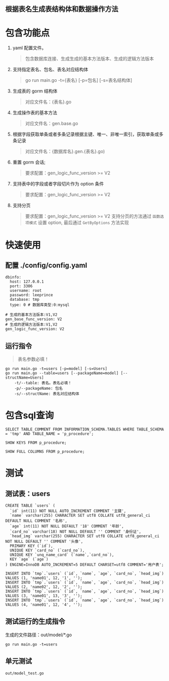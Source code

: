 根据表名生成表结构体和数据操作方法
---

# 包含功能点
1. yaml 配置文件。
    > 包含数据库连接、生成生成的基本方法版本、生成的逻辑方法版本
2. 支持指定表名、包名、表名对应结构体
    > go run main.go -t={表名} [-p=包名] [-s=表名结构体]
3. 生成表的 gorm 结构体
    > 对应文件名：{表名}.go
4. 生成操作表的基本方法
    > 对应文件名：gen.base.go
5. 根据字段获取单条或者多条记录根据主键、唯一、非唯一索引，获取单条或多条记录
    > 对应文件名：{数据库名}.gen.{表名}.go)
6. 重置 gorm 会话; 
    > 要求配置：gen_logic_func_version >= V2
7. 支持表中的字段或者字段切片作为 option 条件
    > 要求配置：gen_logic_func_version >= V2
8. 支持分页
    > 要求配置：gen_logic_func_version >= V2
    > 支持分页的方法通过 `函数选项模式` 设置 option, 最后通过 `GetByOptions` 方法实现    

# 快速使用
## 配置 ./config/config.yaml
```
dbinfo:
  host: 127.0.0.1
  port: 3306
  username: root
  password: leeprince
  database: tmp
  type: 0 # 数据库类型:0:mysql

# 生成的基本方法版本:V1,V2
gen_base_func_version: V2
# 生成的逻辑方法版本:V1,V2
gen_logic_func_version: V2
```

## 运行指令
> 表名参数必填！
```
go run main.go -t=users [-p=model] [-s=Users]
go run main.go --table=users [--packageName=model] [--structName=Users]
    -t/--table: 表名。表名必填！
    -p/--packageName: 包名
    -s/--structName: 表名对应结构体
```

# 包含sql查询
```
SELECT TABLE_COMMENT FROM INFORMATION_SCHEMA.TABLES WHERE TABLE_SCHEMA = 'tmp' AND TABLE_NAME = 'p_procedure';

SHOW KEYS FROM p_procedure;

SHOW FULL COLUMNS FROM p_procedure;
```

# 测试
## 测试表：users
```
CREATE TABLE `users` (
  `id` int(11) NOT NULL AUTO_INCREMENT COMMENT '主键',
  `name` varchar(255) CHARACTER SET utf8 COLLATE utf8_general_ci DEFAULT NULL COMMENT '名称',
  `age` int(11) NOT NULL DEFAULT '18' COMMENT '年龄',
  `card_no` varchar(18) NOT NULL DEFAULT '' COMMENT '身份证',
  `head_img` varchar(255) CHARACTER SET utf8 COLLATE utf8_general_ci NOT NULL DEFAULT '' COMMENT '头像',
  PRIMARY KEY (`id`),
  UNIQUE KEY `card_no` (`card_no`),
  UNIQUE KEY `unq_name_card` (`name`,`card_no`),
  KEY `age` (`age`)
) ENGINE=InnoDB AUTO_INCREMENT=5 DEFAULT CHARSET=utf8 COMMENT='用户表';
```
```
INSERT INTO `tmp`.`users` (`id`, `name`, `age`, `card_no`, `head_img`) VALUES (1, 'name01', 12, '1', '');
INSERT INTO `tmp`.`users` (`id`, `name`, `age`, `card_no`, `head_img`) VALUES (2, 'name02', 12, '2', '');
INSERT INTO `tmp`.`users` (`id`, `name`, `age`, `card_no`, `head_img`) VALUES (3, 'name01', 13, '3', '');
INSERT INTO `tmp`.`users` (`id`, `name`, `age`, `card_no`, `head_img`) VALUES (4, 'name01', 12, '4', '');
```
## 测试运行的生成指令
生成的文件路径：out/model/*.go
```
go run main.go -t=users
```
## 单元测试
```
out/model_test.go
```